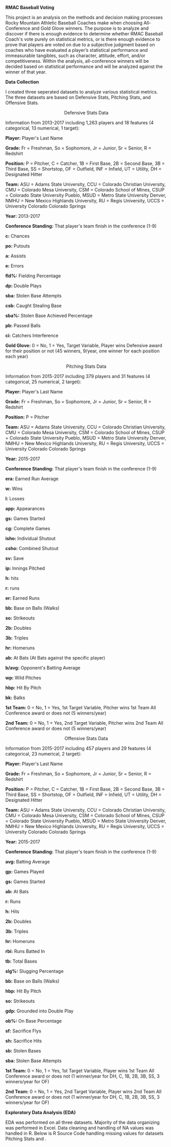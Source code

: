 **RMAC Baseball Voting**

This project is an analysis on the methods and decision making processes Rocky Mountain Athletic Baseball Coaches make when choosing All-Conference and Gold Glove winners.  The purpose is to analyze and discover if there is enough evidence to determine whether RMAC Baseball Coach's vote purely on statistical metrics, or is there enough evidence to prove that players are voted on due to a subjective judgment based on coaches who have evaluated a player’s statistical performance and immeasurable tangibles, such as character, attitude, effort, and/or competitiveness.  Within the analysis, all-conference winners will be decided based on statistical performance and will be analyzed against the winner of that year.

**Data Collection**

I created three seperated datasets to analyze various statistical metrics.  The three datasets are based on Defensive Stats, Pitching Stats, and Offensive Stats.  

<p align="center"> Defensive Stats Data

Information from 2013-2017 including 1,263 players and 18 features (4 categorical, 13 numerical, 1 target):

**Player:** Player's Last Name

**Grade:** Fr = Freshman, So = Sophomore, Jr = Junior, Sr = Senior, R = Redshirt

**Position:** P = Pitcher, C = Catcher, 1B = First Base, 2B = Second Base, 3B = Third Base, SS = Shortstop, OF = Outfield, INF = Infield, UT = Utility, DH = Designated Hitter

**Team:** ASU = Adams State University, CCU = Colorado Christian University, CMU = Colorado Mesa University, CSM = Colorado School of Mines, CSUP = Colorado State University Pueblo, MSUD = Metro State University Denver, NMHU = New Mexico Highlands University, RU = Regis University, UCCS = University Colorado Colorado Springs

**Year:** 2013-2017

**Conference Standing:** That player's team finish in the conference (1-9)

**c:** Chances 

**po:** Putouts 

**a:** Assists 

**e:** Errors 

**fld%:** Fielding Percentage 

**dp:** Double Plays 

**sba:** Stolen Base Attempts 

**csb:** Caught Stealing Base 

**sba%:** Stolen Base Achieved Percentage 

**pb:** Passed Balls 

**ci:** Catchers Interference 

**Gold Glove:** 0 = No, 1 = Yes, Target Variable, Player wins Defensive award for their position or not (45 winners, 9/year, one winner for each position each year)

<p align="center"> Pitching Stats Data

Information from 2015-2017 including 379 players and 31 features (4 categorical, 25 numerical,  2 target):

**Player:** Player's Last Name

**Grade:** Fr = Freshman, So = Sophomore, Jr = Junior, Sr = Senior, R = Redshirt

**Position:** P = Pitcher

**Team:** ASU = Adams State University, CCU = Colorado Christian University, CMU = Colorado Mesa University, CSM = Colorado School of Mines, CSUP = Colorado State University Pueblo, MSUD = Metro State University Denver, NMHU = New Mexico Highlands University, RU = Regis University, UCCS = University Colorado Colorado Springs

**Year:** 2015-2017

**Conference Standing:** That player's team finish in the conference (1-9)

**era:** Earned Run Average

**w:** Wins

**l:** Losses

**app:** Appearances

**gs:** Games Started

**cg:** Complete Games

**isho:** Individual Shutout

**csho:** Combined Shutout

**sv:** Save

**ip:** Innings Pitched

**h:** hits

**r:** runs

**er:** Earned Runs

**bb:** Base on Balls (Walks)

**so:** Strikeouts

**2b:** Doubles

**3b:** Triples

**hr:** Homeruns

**ab:** At Bats (At Bats against the specific player)

**b/avg:** Opponent's Batting Average

**wp:** Wild Pitches

**hbp:** Hit By Pitch

**bk:** Balks

**1st Team:** 0 = No, 1 = Yes, 1st Target Variable, Pitcher wins 1st Team All Conference award or does not (5 winners/year)

**2nd Team:** 0 = No, 1 = Yes, 2nd Target Variable, Pitcher wins 2nd Team All Conference award or does not (5 winners/year)

<p align="center"> Offensive Stats Data

Information from 2015-2017 including 457 players and 29 features (4 categorical, 23 numerical,  2 target):

**Player:** Player's Last Name

**Grade:** Fr = Freshman, So = Sophomore, Jr = Junior, Sr = Senior, R = Redshirt

**Position:** P = Pitcher, C = Catcher, 1B = First Base, 2B = Second Base, 3B = Third Base, SS = Shortstop, OF = Outfield, INF = Infield, UT = Utility, DH = Designated Hitter

**Team:** ASU = Adams State University, CCU = Colorado Christian University, CMU = Colorado Mesa University, CSM = Colorado School of Mines, CSUP = Colorado State University Pueblo, MSUD = Metro State University Denver, NMHU = New Mexico Highlands University, RU = Regis University, UCCS = University Colorado Colorado Springs

**Year:** 2015-2017

**Conference Standing:** That player's team finish in the conference (1-9)

**avg:** Batting Average

**gp:** Games Played

**gs:** Games Started

**ab:** At Bats

**r:** Runs

**h:** Hits

**2b:** Doubles

**3b:** Triples

**hr:** Homeruns

**rbi:** Runs Batted In

**tb:** Total Bases

**slg%:** Slugging Percentage

**bb:** Base on Balls (Walks)

**hbp:** Hit By Pitch

**so:** Strikeouts

**gdp:** Grounded into Double Play 

**ob%:** On Base Percentage

**sf:** Sacrifice Flys

**sh:** Sacrifice Hits

**sb:** Stolen Bases

**sba:** Stolen Base Attempts

**1st Team:** 0 = No, 1 = Yes, 1st Target Variable, Player wins 1st Team All Conference award or does not (1 winner/year for DH, C, 1B, 2B, 3B, SS, 3 winners/year for OF)

**2nd Team:** 0 = No, 1 = Yes, 2nd Target Variable, Player wins 2nd Team All Conference award or does not (1 winner/year for DH, C, 1B, 2B, 3B, SS, 3 winners/year for OF)

**Exploratory Data Analysis (EDA)**
	
EDA was performed on all three datasets.  Majority of the data organizing was performed in Excel.  Data cleaning and handling of NA values was handled in R.  Below is R Source Code handling missing values for datasets Pitching Stats and .

